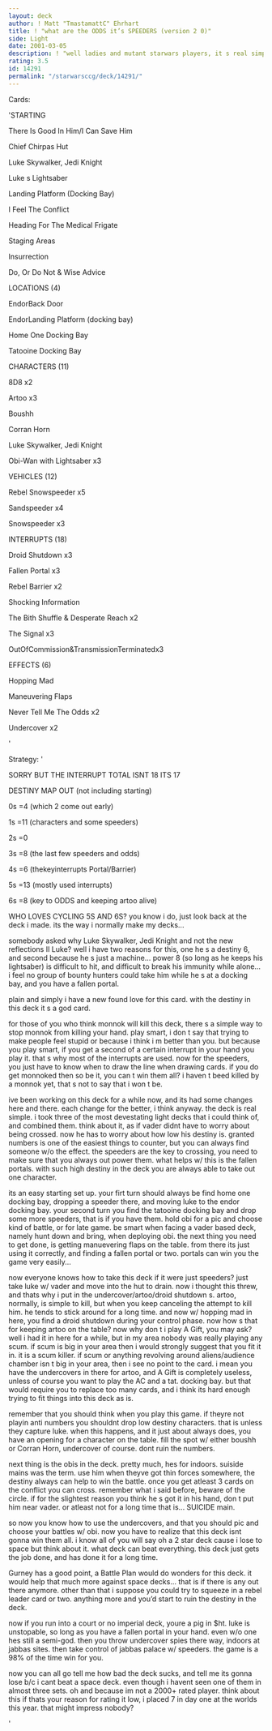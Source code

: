 ```yaml
---
layout: deck
author: ! Matt "TmastamattC" Ehrhart
title: ! "what are the ODDS it’s SPEEDERS (version 2 0)"
side: Light
date: 2001-03-05
description: ! "well ladies and mutant starwars players, it s real simple. objective to cross vader with, speeders for power, and numbers to top it off."
rating: 3.5
id: 14291
permalink: "/starwarsccg/deck/14291/"
---
```

Cards:

'STARTING

There Is Good In Him/I Can Save Him

Chief Chirpas Hut

Luke Skywalker, Jedi Knight

Luke s Lightsaber

Landing Platform (Docking Bay)

I Feel The Conflict

Heading For The Medical Frigate

Staging Areas

Insurrection

Do, Or Do Not & Wise Advice


LOCATIONS (4)

EndorBack Door

EndorLanding Platform (docking bay)

Home One Docking Bay

Tatooine Docking Bay


CHARACTERS (11)

8D8 x2

Artoo x3

Boushh

Corran Horn

Luke Skywalker, Jedi Knight

Obi-Wan with Lightsaber x3


VEHICLES (12)

Rebel Snowspeeder x5

Sandspeeder x4

Snowspeeder x3


INTERRUPTS (18)

Droid Shutdown x3

Fallen Portal x3

Rebel Barrier x2

Shocking Information

The Bith Shuffle & Desperate Reach x2

The Signal x3

OutOfCommission&TransmissionTerminatedx3


EFFECTS (6)

Hopping Mad

Maneuvering Flaps

Never Tell Me The Odds x2

Undercover x2

'

Strategy: '

SORRY BUT THE INTERRUPT TOTAL ISNT 18 ITS 17


DESTINY MAP OUT (not including starting)

0s =4 (which 2 come out early)

1s =11 (characters and some speeders)

2s =0

3s =8 (the last few speeders and odds)

4s =6 (thekeyinterrupts Portal/Barrier)

5s =13 (mostly used interrupts)

6s =8 (key to ODDS and keeping artoo alive)


WHO LOVES CYCLING 5S AND 6S? you know i do, just look back at the deck i made. its the way i normally make my decks...

somebody asked why Luke Skywalker, Jedi Knight and not the new reflections II Luke? well i have two reasons for this, one he s a destiny 6, and second because he s just a machine... power 8 (so long as he keeps his lightsaber) is difficult to hit, and difficult to break his immunity while alone... i feel no group of bounty hunters could take him while he s at a docking bay, and you have a fallen portal.

plain and simply i have a new found love for this card. with the destiny in this deck it s a god card.

for those of you who think monnok will kill this deck, there s a simple way to stop monnok from killing your hand. play smart, i don t say that trying to make people feel stupid or because i think i m better than you. but because you play smart, if you get a second of a certain interrupt in your hand you play it. that s why most of the interrupts are used. now for the speeders, you just have to know when to draw the line when drawing cards. if you do get monnoked then so be it, you can t win them all? i haven t beed killed by a monnok yet, that s not to say that i won t be.

ive been working on this deck for a while now, and its had some changes here and there. each change for the better, i think anyway. the deck is real simple. i took three of the most devestating light decks that i could think of, and combined them. think about it, as if vader didnt have to worry about being crossed. now he has to worry about how low his destiny is. granted numbers is one of the easiest things to counter, but you can always find someone w/o the effect. the speeders are the key to crossing, you need to make sure that you always out power them. what helps w/ this is the fallen portals. with such high destiny in the deck you are always able to take out one character.

its an easy starting set up. your firt turn should always be find home one docking bay, dropping a speeder there, and moving luke to the endor docking bay. your second turn you find the tatooine docking bay and drop some more speeders, that is if you have them. hold obi for a pic and choose kind of battle, or for late game. be smart when facing a vader based deck, namely hunt down and bring, when deploying obi. the next thing you need to get done, is getting manuevering flaps on the table. from there its just using it correctly, and finding a fallen portal or two. portals can win you the game very easily...

now everyone knows how to take this deck if it were just speeders? just take luke w/ vader and move into the hut to drain. now i thought this threw, and thats why i put in the undercover/artoo/droid shutdown s. artoo, normally, is simple to kill, but when you keep canceling the attempt to kill him. he tends to stick around for a long time. and now w/ hopping mad in here, you find a droid shutdown during your control phase. now how s that for keeping artoo on the table? now why don t i play A Gift, you may ask? well i had it in here for a while, but in my area nobody was really playing any scum. if scum is big in your area then i would strongly suggest that you fit it in. it is a scum killer. if scum or anything revolving around aliens/audience chamber isn t big in your area, then i see no point to the card. i mean you have the undercovers in there for artoo, and A Gift is completely useless, unless of course you want to play the AC and a tat. docking bay. but that would require you to replace too many cards, and i think its hard enough trying to fit things into this deck as is.

remember that you should think when you play this game. if theyre not playin anti numbers you shouldnt drop low destiny characters. that is unless they capture luke. when this happens, and it just about always does, you have an opening for a character on the table. fill the spot w/ either boushh or Corran Horn, undercover of course. dont ruin the numbers. 

next thing is the obis in the deck. pretty much, hes for indoors. suiside mains was the term. use him when theyve got thin forces somewhere, the destiny always can help to win the battle. once you get atleast 3 cards on the conflict you can cross. remember what i said before, beware of the circle. if for the slightest reason you think he s got it in his hand, don t put him near vader. or atleast not for a long time that is... SUICIDE main.

so now you know how to use the undercovers, and that you should pic and choose your battles w/ obi. now you have to realize that this deck isnt gonna win them all. i know all of you will say oh a 2 star deck cause i lose to space but think about it. what deck can beat everything. this deck just gets the job done, and has done it for a long time.

Gurney has a good point, a Battle Plan would do wonders for this deck. it would help that much more against space decks... that is if there is any out there anymore. other than that i suppose you could try to squeeze in a rebel leader card or two. anything more and you’d start to ruin the destiny in the deck.

now if you run into a court or no imperial deck, youre a pig in $ht. luke is unstopable, so long as you have a fallen portal in your hand. even w/o one hes still a semi-god. then you throw undercover spies there way, indoors at jabbas sites. then take control of jabbas palace w/ speeders. the game is a 98% of the time win for you.

now you can all go tell me how bad the deck sucks, and tell me its gonna lose b/c i cant beat a space deck. even though i havent seen one of them in almost three sets. oh and because im not a 2000+ rated player. think about this if thats your reason for rating it low, i placed 7 in day one at the worlds this year. that might impress nobody?

'
